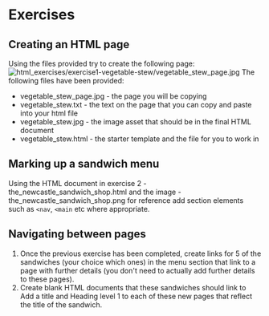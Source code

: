 # Exercises
## Creating an HTML page
Using the files provided try to create the following page: ![html_exercises/exercise1-vegetable-stew/vegetable_stew_page.jpg](html_exercises/exercise1-vegetable-stew/vegetable_stew_page.jpg)
The following files have been provided:
* vegetable_stew_page.jpg - the page you will be copying
* vegetable_stew.txt - the text on the page that you can copy and paste into your html file
* vegetable_stew.jpg - the image asset that should be in the final HTML document
* vegetable_stew.html - the starter template and the file for you to work in

## Marking up a sandwich menu
Using the HTML document in exercise 2 - the_newcastle_sandwich_shop.html and the image - the_newcastle_sandwich_shop.png for reference add section elements such as `<nav`, `<main` etc where appropriate.

## Navigating between pages
1. Once the previous exercise has been completed, create links for 5 of the sandwiches (your choice which ones) in the menu section that link to a page with further details (you don't need to actually add further details to these pages).
2. Create blank HTML documents that these sandwiches should link to
Add a title and Heading level 1 to each of these new pages that reflect the title of the sandwich.

